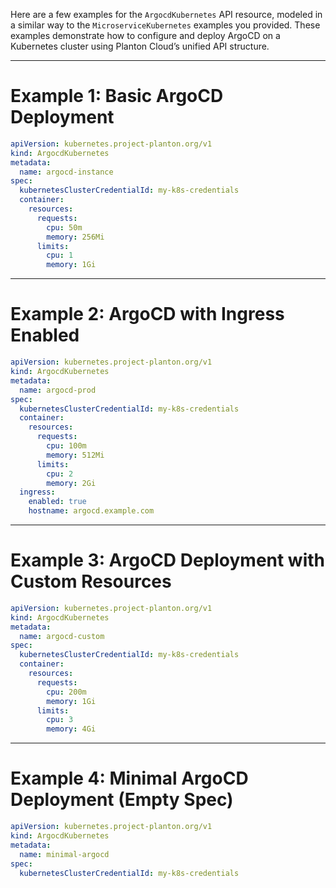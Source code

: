 Here are a few examples for the `ArgocdKubernetes` API resource, modeled in a similar way to the `MicroserviceKubernetes` examples you provided. These examples demonstrate how to configure and deploy ArgoCD on a Kubernetes cluster using Planton Cloud’s unified API structure.

---

# Example 1: Basic ArgoCD Deployment

```yaml
apiVersion: kubernetes.project-planton.org/v1
kind: ArgocdKubernetes
metadata:
  name: argocd-instance
spec:
  kubernetesClusterCredentialId: my-k8s-credentials
  container:
    resources:
      requests:
        cpu: 50m
        memory: 256Mi
      limits:
        cpu: 1
        memory: 1Gi
```

---

# Example 2: ArgoCD with Ingress Enabled

```yaml
apiVersion: kubernetes.project-planton.org/v1
kind: ArgocdKubernetes
metadata:
  name: argocd-prod
spec:
  kubernetesClusterCredentialId: my-k8s-credentials
  container:
    resources:
      requests:
        cpu: 100m
        memory: 512Mi
      limits:
        cpu: 2
        memory: 2Gi
  ingress:
    enabled: true
    hostname: argocd.example.com
```

---

# Example 3: ArgoCD Deployment with Custom Resources

```yaml
apiVersion: kubernetes.project-planton.org/v1
kind: ArgocdKubernetes
metadata:
  name: argocd-custom
spec:
  kubernetesClusterCredentialId: my-k8s-credentials
  container:
    resources:
      requests:
        cpu: 200m
        memory: 1Gi
      limits:
        cpu: 3
        memory: 4Gi
```

---

# Example 4: Minimal ArgoCD Deployment (Empty Spec)

```yaml
apiVersion: kubernetes.project-planton.org/v1
kind: ArgocdKubernetes
metadata:
  name: minimal-argocd
spec:
  kubernetesClusterCredentialId: my-k8s-credentials
```

